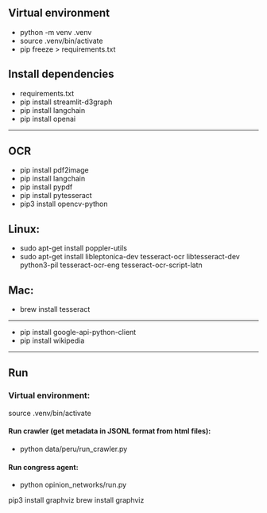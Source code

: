 ## Virtual environment
* python -m venv .venv
* source .venv/bin/activate
* pip freeze > requirements.txt

## Install dependencies
* requirements.txt
* pip install streamlit-d3graph
* pip install langchain
* pip install openai

--------
## OCR
* pip install pdf2image
* pip install langchain
* pip install pypdf
* pip install pytesseract
* pip3 install opencv-python

## Linux:
* sudo apt-get install poppler-utils
* sudo apt-get install libleptonica-dev tesseract-ocr libtesseract-dev python3-pil tesseract-ocr-eng tesseract-ocr-script-latn
## Mac:
* brew install tesseract

--------
* pip install google-api-python-client
* pip install wikipedia

--------
## Run 

### Virtual environment:
source .venv/bin/activate

#### Run crawler (get metadata in JSONL format from html files):
* python data/peru/run_crawler.py

#### Run congress agent:
* python opinion_networks/run.py

pip3 install graphviz
brew install graphviz